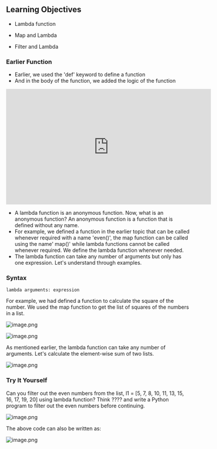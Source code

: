 ## Learning Objectives
<!--
 
in question 3: no such scores list given
3.
Quiz - List Comprehensions and Functional Programming
What will be the output of the given sets of code in Python?

def is_A_student(score):
    return score > 75
over_75 = list(map(is_A_student, scores))
print(over_75)

-->

* Lambda function

* Map and Lambda

* Filter and Lambda

### Earlier Function

* Earlier, we used the 'def' keyword to define a function
* And in the body of the function, we added the logic of the function










<iframe width="560" height="315" src="https://www.youtube.com/embed/HBR6wqXj2iY?start=10" title="YouTube video player" frameborder="0" allow="accelerometer; autoplay; clipboard-write; encrypted-media; gyroscope; picture-in-picture" allowfullscreen></iframe>












* A lambda function is an anonymous function. Now, what is an anonymous function? An anonymous function is a function that is defined without any name.
* For example, we defined a function in the earlier topic that can be called whenever required with a name 'even()', the map function can be called using the name' map()' while lambda functions cannot be called whenever required. We define the lambda function whenever needed.
* The lambda function can take any number of arguments but only has one expression. Let's understand through examples.

### Syntax

`lambda arguments: expression`

For example, we had defined a function to calculate the square of the number. We used the map function to get the list of squares of the numbers in a list.







![image.png](https://dphi-live.s3.amazonaws.com/media_uploads/image_d46d89495962489fbf719eb34d553c1e.png)














![image.png](https://dphi-live.s3.amazonaws.com/media_uploads/image_cf6958333b1043b0b75a7c8819e0ad9e.png)








As mentioned earlier, the lambda function can take any number of arguments. Let's calculate the element-wise sum of two lists.




![image.png](https://dphi-live.s3.amazonaws.com/media_uploads/image_9cf3e5f6204644989654968347c49b18.png)




### Try It Yourself

Can you filter out the even numbers from the list, l1 = \[5, 7, 8, 10, 11, 13, 15, 16, 17, 19, 20] using lambda function? Think ???? and write a Python program to filter out the even numbers before continuing.




![image.png](https://dphi-live.s3.amazonaws.com/media_uploads/image_7c1f63378d754b90a7765a51b89ec754.png)





The above code can also be written as:




![image.png](https://dphi-live.s3.amazonaws.com/media_uploads/image_c742fcb409584801bdc0b0f96a7fa441.png)
